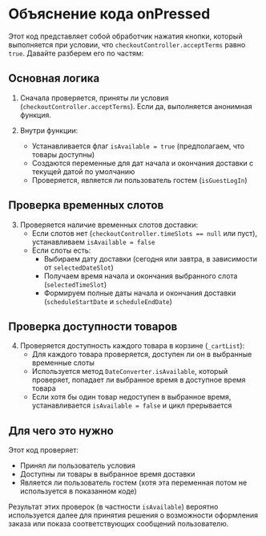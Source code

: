 # Объяснение кода onPressed

Этот код представляет собой обработчик нажатия кнопки, который выполняется при условии, что `checkoutController.acceptTerms` равно `true`. Давайте разберем его по частям:

## Основная логика
1. Сначала проверяется, приняты ли условия (`checkoutController.acceptTerms`). Если да, выполняется анонимная функция.

2. Внутри функции:
   - Устанавливается флаг `isAvailable = true` (предполагаем, что товары доступны)
   - Создаются переменные для дат начала и окончания доставки с текущей датой по умолчанию
   - Проверяется, является ли пользователь гостем (`isGuestLogIn`)

## Проверка временных слотов
3. Проверяется наличие временных слотов доставки:
   - Если слотов нет (`checkoutController.timeSlots == null` или пуст), устанавливаем `isAvailable = false`
   - Если слоты есть:
     - Выбираем дату доставки (сегодня или завтра, в зависимости от `selectedDateSlot`)
     - Получаем время начала и окончания выбранного слота (`selectedTimeSlot`)
     - Формируем полные даты начала и окончания доставки (`scheduleStartDate` и `scheduleEndDate`)

## Проверка доступности товаров
4. Проверяется доступность каждого товара в корзине (`_cartList`):
   - Для каждого товара проверяется, доступен ли он в выбранные временные слоты
   - Используется метод `DateConverter.isAvailable`, который проверяет, попадает ли выбранное время в доступное время товара
   - Если хотя бы один товар недоступен в выбранное время, устанавливается `isAvailable = false` и цикл прерывается

## Для чего это нужно
Этот код проверяет:
- Принял ли пользователь условия
- Доступны ли товары в выбранное время доставки
- Является ли пользователь гостем (хотя эта переменная потом не используется в показанном коде)

Результат этих проверок (в частности `isAvailable`) вероятно используется далее для принятия решения о возможности оформления заказа или показа соответствующих сообщений пользователю.